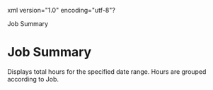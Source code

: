 xml version="1.0" encoding="utf-8"?





Job Summary




# Job Summary

Displays total hours for the specified date range. Hours are grouped according to Job.
